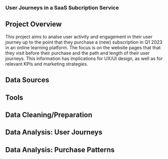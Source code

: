 ### User Journeys in a SaaS Subcription Service

## Project Overview
This project aims to analse user activity and engagement in their user journey up to the point that they purchase a (new) subscription in Q1 2023 in an online learning platform. The focus is on the website pages that that they visit before their purchase and the path and length of their user journeys. This information has implications for UX/UI design, as well as for relevant KPIs and marketing strategies.

## Data Sources



## Tools



## Data Cleaning/Preparation



## Data Analysis: User Journeys




## Data Analysis: Purchase Patterns
